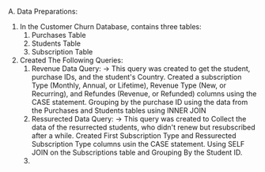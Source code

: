   A. Data Preparations:
  1. In the Customer Churn Database, contains three tables:
      1. Purchases Table
      2. Students Table
      3. Subscription Table
  2. Created The Following Queries:
      1. Revenue Data Query:
          -> This query was created to get the student, purchase IDs, and the student's Country. Created a subscription Type (Monthly, Annual, or Lifetime), Revenue Type (New, or Recurring), and Refundes (Revenue,                 or Refunded) columns  using the CASE statement. Grouping by the purchase ID using the data from the Purchases and Students tables using INNER JOIN
      2. Ressurected Data Query:
          -> This query was created to Collect the data of the resurrected students, who didn't renew but resubscribed after a while. Created First Subscription Type and Ressurected Subscription Type columns usin                  the CASE statement. Using SELF JOIN on the Subscriptions table and Grouping By the Student ID.
      3. 
